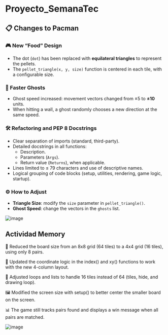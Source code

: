 # Proyecto_SemanaTec

## 📋 Changes to Pacman

### 🎮 New “Food” Design
- The dot (`dot`) has been replaced with **equilateral triangles** to represent the pellets.
- The `pellet_triangle(x, y, size)` function is centered in each tile, with a configurable size.

### 👻 Faster Ghosts
- Ghost speed increased: movement vectors changed from ±5 to **±10** units.
- When hitting a wall, a ghost randomly chooses a new direction at the same speed.

### 🛠 Refactoring and PEP 8 Docstrings
- Clear separation of imports (standard, third-party).
- Detailed docstrings in all functions:
  - Description.
  - Parameters (`Args`).
  - Return value (`Returns`), when applicable.
- Lines limited to ≤ 79 characters and use of descriptive names.
- Logical grouping of code blocks (setup, utilities, rendering, game logic, startup).

### ⚙️ How to Adjust
- **Triangle Size**: modify the `size` parameter in `pellet_triangle()`.
- **Ghost Speed**: change the vectors in the `ghosts` list.

![image](https://github.com/user-attachments/assets/2e7b5506-c56e-4135-8f72-8845c3e02d50)

## Actividad Memory

🔢 Reduced the board size from an 8x8 grid (64 tiles) to a 4x4 grid (16 tiles), using only 8 pairs.

🎯 Updated the coordinate logic in the index() and xy() functions to work with the new 4-column layout.

🔄 Adjusted loops and lists to handle 16 tiles instead of 64 (tiles, hide, and drawing loop).

🖼️ Modified the screen size with setup() to better center the smaller board on the screen.

📊 The game still tracks pairs found and displays a win message when all pairs are matched.

![image](https://github.com/user-attachments/assets/c74be797-ea45-4608-8ed8-ea73f1360640)

